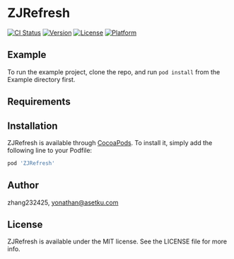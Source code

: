 # ZJRefresh

[![CI Status](https://img.shields.io/travis/zhang232425/ZJRefresh.svg?style=flat)](https://travis-ci.org/zhang232425/ZJRefresh)
[![Version](https://img.shields.io/cocoapods/v/ZJRefresh.svg?style=flat)](https://cocoapods.org/pods/ZJRefresh)
[![License](https://img.shields.io/cocoapods/l/ZJRefresh.svg?style=flat)](https://cocoapods.org/pods/ZJRefresh)
[![Platform](https://img.shields.io/cocoapods/p/ZJRefresh.svg?style=flat)](https://cocoapods.org/pods/ZJRefresh)

## Example

To run the example project, clone the repo, and run `pod install` from the Example directory first.

## Requirements

## Installation

ZJRefresh is available through [CocoaPods](https://cocoapods.org). To install
it, simply add the following line to your Podfile:

```ruby
pod 'ZJRefresh'
```

## Author

zhang232425, yonathan@asetku.com

## License

ZJRefresh is available under the MIT license. See the LICENSE file for more info.
